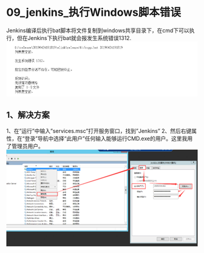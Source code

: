 # 09_jenkins_执行Windows脚本错误
Jenkins编译后执行bat脚本将文件复制到windows共享目录下，在cmd下可以执行，但在Jenkins下执行bat就会报发生系统错误1312.
![img](https://github.com/dyj095/notebook/blob/master/09_jenkins_%E6%89%A7%E8%A1%8CWindows%E8%84%9A%E6%9C%AC%E9%94%99%E8%AF%AF/imgs/2.png)

## 1、解决方案
1、在”运行”中输入”services.msc”打开服务窗口，找到”Jenkins”
2、然后右键属性，在“登录”导航中选择“此用户”任何输入能够运行CMD.exe的用户。这里我用了管理员用户。
![img](https://github.com/dyj095/notebook/blob/master/09_jenkins_%E6%89%A7%E8%A1%8CWindows%E8%84%9A%E6%9C%AC%E9%94%99%E8%AF%AF/imgs/1.png)
